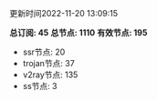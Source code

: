 更新时间2022-11-20 13:09:15

**总订阅: 45**
**总节点: 1110**
**有效节点: 195**
- ssr节点: 20
- trojan节点: 37
- v2ray节点: 135
- ss节点: 3
